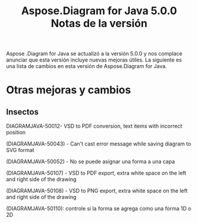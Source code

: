 ﻿---
title: Aspose.Diagram for Java 5.0.0 Notas de la versión
type: docs
weight: 100
url: /es/java/aspose-diagram-for-java-5-0-0-release-notes/
---
Aspose .Diagram for Java se actualizó a la versión 5.0.0 y nos complace anunciar que esta versión incluye nuevas mejoras útiles.
La siguiente es una lista de cambios en esta versión de Aspose.Diagram for Java.
# **Otras mejoras y cambios**
## **Insectos**
DIAGRAMJAVA-50012- VSD to PDF conversion, text items with incorrect position 

(DIAGRAMJAVA-50043) - Can't cast error message while saving diagram to SVG format

(DIAGRAMJAVA-50052) - No se puede asignar una forma a una capa

(DIAGRAMJAVA-50107) - VSD to PDF export, extra white space on the left and right side of the drawing

(DIAGRAMJAVA-50108) - VSD to PNG export, extra white space on the left and right side of the drawing

(DIAGRAMJAVA-50110): controle si la forma se agrega como una forma 1D o 2D
